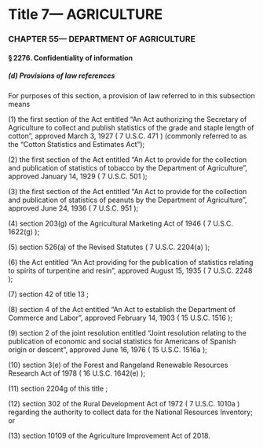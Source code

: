 
# Title 7— AGRICULTURE
### CHAPTER 55— DEPARTMENT OF AGRICULTURE
#### § 2276. Confidentiality of information
##### (d) Provisions of law references

For purposes of this section, a provision of law referred to in this subsection means

(1) the first section of the Act entitled “An Act authorizing the Secretary of Agriculture to collect and publish statistics of the grade and staple length of cotton”, approved March 3, 1927 ( 7 U.S.C. 471 ) (commonly referred to as the “Cotton Statistics and Estimates Act”);

(2) the first section of the Act entitled “An Act to provide for the collection and publication of statistics of tobacco by the Department of Agriculture”, approved January 14, 1929 ( 7 U.S.C. 501 );

(3) the first section of the Act entitled “An Act to provide for the collection and publication of statistics of peanuts by the Department of Agriculture”, approved June 24, 1936 ( 7 U.S.C. 951 );

(4) section 203(g) of the Agricultural Marketing Act of 1946 ( 7 U.S.C. 1622(g) );

(5) section 526(a) of the Revised Statutes ( 7 U.S.C. 2204(a) );

(6) the Act entitled “An Act providing for the publication of statistics relating to spirits of turpentine and resin”, approved August 15, 1935 ( 7 U.S.C. 2248 );

(7) section 42 of title 13 ;

(8) section 4 of the Act entitled “An Act to establish the Department of Commerce and Labor”, approved February 14, 1903 ( 15 U.S.C. 1516 );

(9) section 2 of the joint resolution entitled “Joint resolution relating to the publication of economic and social statistics for Americans of Spanish origin or descent”, approved June 16, 1976 ( 15 U.S.C. 1516a );

(10) section 3(e) of the Forest and Rangeland Renewable Resources Research Act of 1978 ( 16 U.S.C. 1642(e) );

(11) section 2204g of this title ;

(12) section 302 of the Rural Development Act of 1972 ( 7 U.S.C. 1010a ) regarding the authority to collect data for the National Resources Inventory; or

(13) section 10109 of the Agriculture Improvement Act of 2018.
